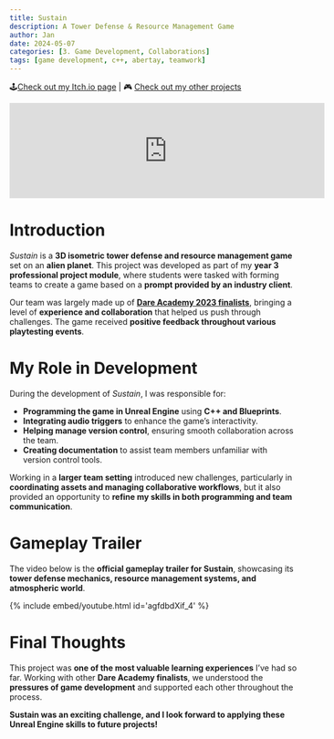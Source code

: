 ```yaml
---
title: Sustain
description: A Tower Defense & Resource Management Game
author: Jan
date: 2024-05-07
categories: [3. Game Development, Collaborations]
tags: [game development, c++, abertay, teamwork]
---
```


🕹️[Check out my Itch.io page](https://jphuss.itch.io/) | 🎮 [Check out my other projects](https://janhuss.github.io/categories/)

<iframe src="https://itch.io/embed/2663818" width="552" height="167" frameborder="0"><a href="https://jaggy-beams-studio.itch.io/sustain">Sustain by Jaggy Beams Studio, Jan Huss</a></iframe>

# Introduction

_Sustain_ is a **3D isometric tower defense and resource management game** set on an **alien 
planet**. This project was developed as part of my **year 3 professional project module**, 
where students were tasked with forming teams to create a game based on a **prompt provided by an 
industry client**.

Our team was largely made up of **[Dare Academy 2023 finalists](https://janhuss.github.io/posts/Dare-Academy-2023/)**, 
bringing a level of **experience and collaboration** that helped us push through challenges. 
The game received **positive feedback throughout various playtesting events**.

# My Role in Development

During the development of _Sustain_, I was responsible for:

- **Programming the game in Unreal Engine** using **C++ and Blueprints**.
- **Integrating audio triggers** to enhance the game’s interactivity.
- **Helping manage version control**, ensuring smooth collaboration across the team.
- **Creating documentation** to assist team members unfamiliar with version control tools.

Working in a **larger team setting** introduced new challenges, particularly in **coordinating 
assets and managing collaborative workflows**, but it also provided an opportunity to 
**refine my skills in both programming and team communication**.

# Gameplay Trailer

The video below is the **official gameplay trailer for Sustain**, showcasing its **tower 
defense mechanics, resource management systems, and atmospheric world**.

{% include embed/youtube.html id='agfdbdXif_4' %}

# Final Thoughts

This project was **one of the most valuable learning experiences** I’ve had so far. 
Working with other **Dare Academy finalists**, we understood the **pressures of game 
development** and supported each other throughout the process.

**Sustain was an exciting challenge, and I look forward to applying these Unreal Engine skills 
to future projects!**
